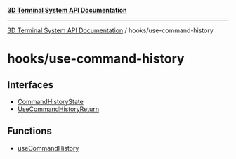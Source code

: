 [**3D Terminal System API Documentation**](../../README.md)

***

[3D Terminal System API Documentation](../../README.md) / hooks/use-command-history

# hooks/use-command-history

## Interfaces

- [CommandHistoryState](interfaces/CommandHistoryState.md)
- [UseCommandHistoryReturn](interfaces/UseCommandHistoryReturn.md)

## Functions

- [useCommandHistory](functions/useCommandHistory.md)
